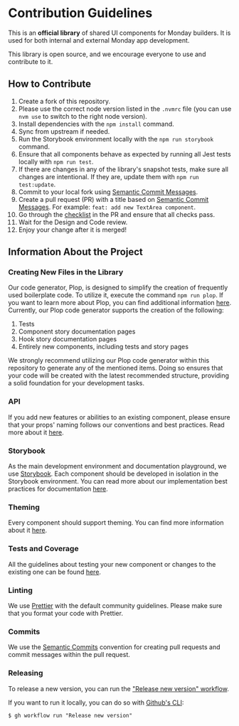 # Contribution Guidelines

This is an **official library** of shared UI components for Monday builders. It is used for both internal and external Monday app development.

This library is open source, and we encourage everyone to use and contribute to it.

## How to Contribute

1. Create a fork of this repository.
2. Please use the correct node version listed in the `.nvmrc` file (you can use `nvm use` to switch to the right node version).
3. Install dependencies with the `npm install` command.
4. Sync from upstream if needed.
5. Run the Storybook environment locally with the `npm run storybook` command.
6. Ensure that all components behave as expected by running all Jest tests locally with `npm run test`.
7. If there are changes in any of the library's snapshot tests, make sure all changes are intentional. If they are, update them with `npm run test:update`.
8. Commit to your local fork using [Semantic Commit Messages](https://seesparkbox.com/foundry/semantic_commit_messages).
9. Create a pull request (PR) with a title based on [Semantic Commit Messages](https://seesparkbox.com/foundry/semantic_commit_messages). For example: `feat: add new TextArea component`.
10. Go through the [checklist](PULL_REQUEST_TEMPLATE.md) in the PR and ensure that all checks pass.
11. Wait for the Design and Code review.
12. Enjoy your change after it is merged!

## Information About the Project

### Creating New Files in the Library
Our code generator, Plop, is designed to simplify the creation of frequently used boilerplate code. To utilize it, execute the command `npm run plop`. If you want to learn more about Plop, you can find additional information [here](https://plopjs.com/).
Currently, our Plop code generator supports the creation of the following:
1. Tests
2. Component story documentation pages
3. Hook story documentation pages
4. Entirely new components, including tests and story pages

We strongly recommend utilizing our Plop code generator within this repository to generate any of the mentioned items. Doing so ensures that your code will be created with the latest recommended structure, providing a solid foundation for your development tasks.

### API
If you add new features or abilities to an existing component, please ensure that your props' naming follows our conventions and best practices. Read more about it [here](./API_GUIDELINES.MD).

### Storybook
As the main development environment and documentation playground, we use [Storybook](https://storybook.js.org/).
Each component should be developed in isolation in the Storybook environment.
You can read more about our implementation best practices for documentation [here](COMPONENTS_DOCUMENTATION_GUIDELINES.md).

### Theming
Every component should support theming. You can find more information about it [here](THEME_README.md).

### Tests and Coverage
All the guidelines about testing your new component or changes to the existing one can be found [here](TESTING_README.md).

### Linting
We use [Prettier](https://prettier.io/) with the default community guidelines. Please make sure that you format your code with Prettier.

### Commits
We use the [Semantic Commits](https://gist.github.com/joshbuchea/6f47e86d2510bce28f8e7f42ae84c716) convention for creating pull requests and commit messages within the pull request.

### Releasing
To release a new version, you can run the ["Release new version" workflow](https://github.com/mondaycom/monday-ui-react-core/actions/workflows/release.yml).

If you want to run it locally, you can do so with [Github's CLI](https://cli.github.com/):

```
$ gh workflow run "Release new version"
```
